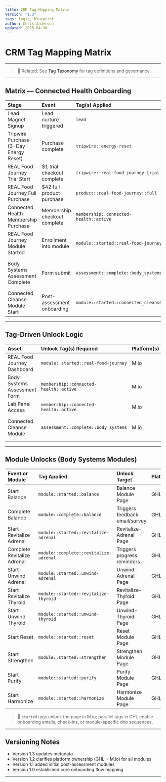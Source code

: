 ```yaml
---
title: CRM Tag Mapping Matrix
version: "1.3"
tags: logic, blueprint
author: Chris Anderson
updated: 2025-04-30
---
```

# CRM Tag Mapping Matrix
---
> 📎 Related: See [Tag Taxonomy](./tag-taxonomy.md) for tag definitions and governance.
---

## Matrix — Connected Health Onboarding

| Stage                                  | Event                        | Tag(s) Applied                         | Platform(s) | Notes                                    |
|:--------------------------------------|:-----------------------------|:---------------------------------------|:------------|:-----------------------------------------|
| Lead Magnet Signup                     | Lead nurture triggered       | `lead`                                 | GHL         | All new opt-ins                          |
| Tripwire Purchase (3-Day Energy Reset) | Purchase complete            | `tripwire::energy-reset`               | GHL         |                                          |
| REAL Food Journey Trial Start          | $1 trial checkout complete   | `tripwire::real-food-journey-trial`    | GHL         | Trial sequence initiated                 |
| REAL Food Journey Full Purchase        | $42 full product purchase    | `product::real-food-journey::full`     | GHL         |                                          |
| Connected Health Membership Purchase   | Membership checkout complete | `membership::connected-health::active` | GHL         | Triggers assessment and labs unlocks     |
| REAL Food Journey Module Started       | Enrollment into module       | `module::started::real-food-journey`   | GHL, M.io   | Module visibility unlocked |
| Body Systems Assessment Complete       | Form submit                  | `assessment::complete::body_systems`   | GHL         | Updates eligibility for Connected Cleanse |
| Connected Cleanse Module Start         | Post-assessment onboarding   | `module::started::connected_cleanse`   | GHL, M.io   | Module visibility unlocked |

---

## Tag-Driven Unlock Logic

| Asset | Unlock Tag(s) Required | Platform(s) | Notes |
|:------|:----------------------|:------------|:------|
| REAL Food Journey Dashboard | `module::started::real-food-journey` | M.io | |
| Body Systems Assessment Form | `membership::connected-health::active` | M.io | |
| Lab Panel Access | `membership::connected-health::active` | M.io | |
| Connected Cleanse Module | `assessment::complete::body_systems` | M.io | Unlocks after assessment completion |

---

## Module Unlocks (Body Systems Modules)

| Event or Module | Tag Applied                            | Unlock Target         | Platform(s) |
|:----------------|:---------------------------------------|:----------------------|:------------|
| Start Balance                  | `module::started::balance`               | Balance Module Page | GHL, M.io |
| Complete Balance               | `module::complete::balance`              | Triggers feedback email/survey | GHL |
| Start Revitalize Adrenal       | `module::started::revitalize-adrenal`    | Revitalize-Adrenal Page | GHL, M.io |
| Complete Revitalize Adrenal    | `module::complete::revitalize-adrenal`   | Triggers progress reminders | GHL |
| Start Unwind Adrenal           | `module::started::unwind-adrenal`        | Unwind-Adrenal Page | GHL, M.io |
| Start Revitalize Thyroid       | `module::started::revitalize-thyroid`    | Revitalize-Thyroid Page | GHL, M.io |
| Start Unwind Thyroid           | `module::started::unwind-thyroid`        | Unwind-Thyroid Page | GHL, M.io |
| Start Reset                    | `module::started::reset`                 | Reset Module Page | GHL, M.io |
| Start Strengthen               | `module::started::strengthen`            | Strengthen Module Page | GHL, M.io |
| Start Purify                   | `module::started::purify`                | Purify Module Page | GHL, M.io |
| Start Harmonize                | `module::started::harmonize`             | Harmonize Module Page | GHL, M.io |

> 🧠 `started` tags unlock the page in M.io; parallel tags in GHL enable onboarding emails, check-ins, or module-specific drip sequences.

---

## Versioning Notes
- Version 1.3 updates metadata
- Version 1.2 clarifies platform ownership (GHL + M.io) for all modules
- Version 1.1 added initial post-assessment modules
- Version 1.0 established core onboarding flow mapping

---